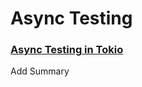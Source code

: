 # Async Testing

### [Async Testing in Tokio](https://blog.x5ff.xyz/blog/async-tests-tokio-rust/)
Add Summary